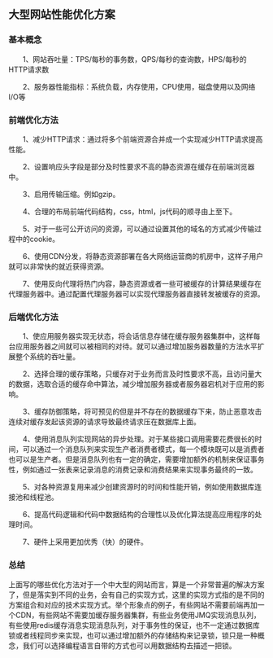 ## 大型网站性能优化方案

### 基本概念

　　1、网站吞吐量：TPS/每秒的事务数，QPS/每秒的查询数，HPS/每秒的HTTP请求数

　　2、服务器性能指标：系统负载，内存使用，CPU使用，磁盘使用以及网络I/O等

### 前端优化方法

　　1、减少HTTP请求：通过将多个前端资源合并成一个实现减少HTTP请求提高性能。

　　2、设置响应头字段是部分及时性要求不高的静态资源在缓存在前端浏览器中。

　　3、启用传输压缩。例如gzip。

　　4、合理的布局前端代码结构，css，html，js代码的顺寻由上至下。

　　5、对于一些可公开访问的资源，可以通过设置其他的域名的方式减少传输过程中的cookie。

　　6、使用CDN分发，将静态资源部署在各大网络运营商的机房中，这样子用户就可以非常快的就近获得资源。

　　7、使用反向代理将热门内容，静态资源或者一些可被缓存的计算结果缓存在代理服务器中。通过配置代理服务器可以实现代理服务器直接转发被缓存的资源。

### 后端优化方法

　　1、使应用服务器实现无状态，将会话信息存储在缓存服务器集群中，这样每台应用服务器之间就可以被相同的对待。就可以通过增加服务器数量的方法水平扩展整个系统的吞吐量。

　　2、选择合理的缓存策略，只缓存对于业务而言及时性要求不高，且访问量大的数据，选取合适的缓存命中算法，减少增加服务器或者服务器宕机对于应用的影响。

　　3、缓存防御策略，将可预见的但是并不存在的数据缓存下来，防止恶意攻击连续对缓存发起该资源的请求导致最终请求压在数据库上面。

　　4、使用消息队列实现网站的异步处理。对于某些接口调用需要花费很长的时间，可以通过一个消息队列来实现生产者消费者模式，每一个模块既可以是消费者也可以是生产者。但是消息队列也有一定的确定，需要增加额外的机制来保证事务性，例如通过一张表来记录消息的消费记录和消费结果来实现事务最终的一致。

　　5、对各种资源复用来减少创建资源时的时间和性能开销，例如使用数据库连接池和线程池。

　　6、提高代码逻辑和代码中数据结构的合理性以及优化算法提高应用程序的处理时间。

　　7、硬件上采用更加优秀（快）的硬件。

### 总结
上面写的哪些优化方法对于一个中大型的网站而言，算是一个非常普遍的解决方案了，但是落实到不同的业务，会有自己的实现方式，这里的实现方式指的是不同的方案组合和对应的技术实现方式。举个形象点的例子，有些网站不需要前端再加一个CDN，有些网站不需要加缓存服务器集群，有些业务使用JMQ实现消息队列，有些使用redis缓存消息实现消息队列，对于事务性的保证，也不一定通过数据库锁或者线程同步来实现，也可以通过增加额外的存储结构来记录锁，锁只是一种概念，我们可以选择编程语言自带的方式也可以用数据结构去描述一把锁。